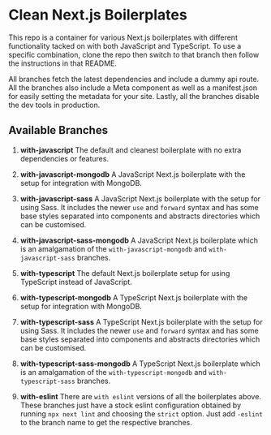 # Clean Next.js Boilerplates

This repo is a container for various Next.js boilerplates with different functionality tacked on with both JavaScript and TypeScript. To use a specific combination, clone the repo then switch to that branch then follow the instructions in that README.

All branches fetch the latest dependencies and include a dummy api route. All the branches also include a Meta component as well as a manifest.json for easily setting the metadata for your site. Lastly, all the branches disable the dev tools in production.

## Available Branches

1. **with-javascript**
   The default and cleanest boilerplate with no extra dependencies or features.

2. **with-javascript-mongodb**
   A JavaScript Next.js boilerplate with the setup for integration with MongoDB.

3. **with-javascript-sass**
   A JavaScript Next.js boilerplate with the setup for using Sass. It includes the newer `use` and `forward` syntax and has some base styles separated into components and abstracts directories which can be customised.

4. **with-javascript-sass-mongodb**
   A JavaScript Next.js boilerplate which is an amalgamation of the `with-javascript-mongodb` and `with-javascript-sass` branches.

5. **with-typescript**
   The default Next.js boilerplate setup for using TypeScript instead of JavaScript.

6. **with-typescript-mongodb**
   A TypeScript Next.js boilerplate with the setup for integration with MongoDB.

7. **with-typescript-sass**
   A TypeScript Next.js boilerplate with the setup for using Sass. It includes the newer `use` and `forward` syntax and has some base styles separated into components and abstracts directories which can be customised.

8. **with-typescript-sass-mongodb**
   A TypeScript Next.js boilerplate which is an amalgamation of the `with-typescript-mongodb` and `with-typescript-sass` branches.

9. **with-eslint**
   There are `with eslint` versions of all the boilerplates above. These branches just have a stock eslint configuration obtained by running `npx next lint` and choosing the `strict` option. Just add `-eslint` to the branch name to get the respective branches.
